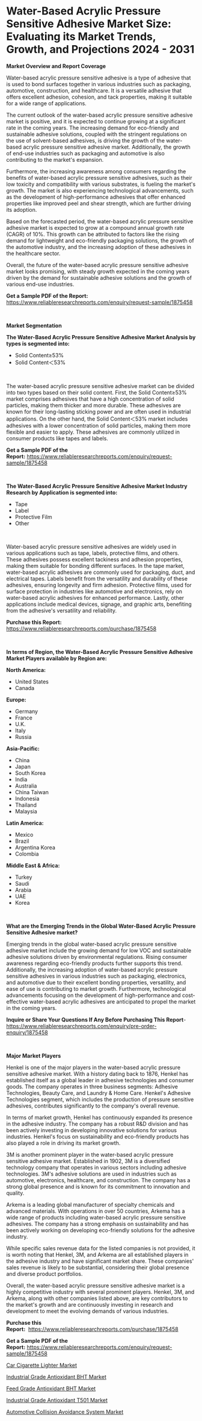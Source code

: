 <p><h1>Water-Based Acrylic Pressure Sensitive Adhesive Market Size: Evaluating its Market Trends, Growth, and Projections 2024 - 2031</h1></p><p><strong>Market Overview and Report Coverage</strong></p>
<p><p>Water-based acrylic pressure sensitive adhesive is a type of adhesive that is used to bond surfaces together in various industries such as packaging, automotive, construction, and healthcare. It is a versatile adhesive that offers excellent adhesion, cohesion, and tack properties, making it suitable for a wide range of applications.</p><p>The current outlook of the water-based acrylic pressure sensitive adhesive market is positive, and it is expected to continue growing at a significant rate in the coming years. The increasing demand for eco-friendly and sustainable adhesive solutions, coupled with the stringent regulations on the use of solvent-based adhesives, is driving the growth of the water-based acrylic pressure sensitive adhesive market. Additionally, the growth of end-use industries such as packaging and automotive is also contributing to the market's expansion.</p><p>Furthermore, the increasing awareness among consumers regarding the benefits of water-based acrylic pressure sensitive adhesives, such as their low toxicity and compatibility with various substrates, is fueling the market's growth. The market is also experiencing technological advancements, such as the development of high-performance adhesives that offer enhanced properties like improved peel and shear strength, which are further driving its adoption.</p><p>Based on the forecasted period, the water-based acrylic pressure sensitive adhesive market is expected to grow at a compound annual growth rate (CAGR) of 10%. This growth can be attributed to factors like the rising demand for lightweight and eco-friendly packaging solutions, the growth of the automotive industry, and the increasing adoption of these adhesives in the healthcare sector.</p><p>Overall, the future of the water-based acrylic pressure sensitive adhesive market looks promising, with steady growth expected in the coming years driven by the demand for sustainable adhesive solutions and the growth of various end-use industries.</p></p>
<p><strong>Get a Sample PDF of the Report:</strong> <a href="https://www.reliableresearchreports.com/enquiry/request-sample/1875458">https://www.reliableresearchreports.com/enquiry/request-sample/1875458</a></p>
<p>&nbsp;</p>
<p><strong>Market Segmentation</strong></p>
<p><strong>The Water-Based Acrylic Pressure Sensitive Adhesive Market Analysis by types is segmented into:</strong></p>
<p><ul><li>Solid Content≥53%</li><li>Solid Content＜53%</li></ul></p>
<p>&nbsp;</p>
<p><p>The water-based acrylic pressure sensitive adhesive market can be divided into two types based on their solid content. First, the Solid Content≥53% market comprises adhesives that have a high concentration of solid particles, making them thicker and more durable. These adhesives are known for their long-lasting sticking power and are often used in industrial applications. On the other hand, the Solid Content＜53% market includes adhesives with a lower concentration of solid particles, making them more flexible and easier to apply. These adhesives are commonly utilized in consumer products like tapes and labels.</p></p>
<p><strong>Get a Sample PDF of the Report:</strong>&nbsp;<a href="https://www.reliableresearchreports.com/enquiry/request-sample/1875458">https://www.reliableresearchreports.com/enquiry/request-sample/1875458</a></p>
<p>&nbsp;</p>
<p><strong>The Water-Based Acrylic Pressure Sensitive Adhesive Market Industry Research by Application is segmented into:</strong></p>
<p><ul><li>Tape</li><li>Label</li><li>Protective Film</li><li>Other</li></ul></p>
<p>&nbsp;</p>
<p><p>Water-based acrylic pressure sensitive adhesives are widely used in various applications such as tape, labels, protective films, and others. These adhesives possess excellent tackiness and adhesion properties, making them suitable for bonding different surfaces. In the tape market, water-based acrylic adhesives are commonly used for packaging, duct, and electrical tapes. Labels benefit from the versatility and durability of these adhesives, ensuring longevity and firm adhesion. Protective films, used for surface protection in industries like automotive and electronics, rely on water-based acrylic adhesives for enhanced performance. Lastly, other applications include medical devices, signage, and graphic arts, benefiting from the adhesive's versatility and reliability.</p></p>
<p><strong>Purchase this Report:</strong>&nbsp; <a href="https://www.reliableresearchreports.com/purchase/1875458">https://www.reliableresearchreports.com/purchase/1875458</a></p>
<p>&nbsp;</p>
<p><strong>In terms of Region, the Water-Based Acrylic Pressure Sensitive Adhesive Market Players available by Region are:</strong></p>
<p>
    <p> <strong> North America: </strong>
        <ul>
            <li>United States</li>
            <li>Canada</li>
        </ul>
        </p> 
    <p> <strong> Europe: </strong>
        <ul>
            <li>Germany</li>
            <li>France</li>
            <li>U.K.</li>
            <li>Italy</li>
            <li>Russia</li>
        </ul>
        </p> 
    <p> <strong> Asia-Pacific: </strong>
        <ul>
            <li>China</li>
            <li>Japan</li>
            <li>South Korea</li>
            <li>India</li>
            <li>Australia</li>
            <li>China Taiwan</li>
            <li>Indonesia</li>
            <li>Thailand</li>
            <li>Malaysia</li>
        </ul>
        </p> 
    <p> <strong> Latin America: </strong>
        <ul>
            <li>Mexico</li>
            <li>Brazil</li>
            <li>Argentina Korea</li>
            <li>Colombia</li>
        </ul>
        </p> 
    <p> <strong> Middle East & Africa: </strong>
        <ul>
            <li>Turkey</li>
            <li>Saudi</li>
            <li>Arabia</li>
            <li>UAE</li>
            <li>Korea</li>
        </ul>
    </p>
    </p>
<p>&nbsp;</p>
<p><strong>What are the Emerging Trends in the Global Water-Based Acrylic Pressure Sensitive Adhesive market?</strong></p>
<p><p>Emerging trends in the global water-based acrylic pressure sensitive adhesive market include the growing demand for low VOC and sustainable adhesive solutions driven by environmental regulations. Rising consumer awareness regarding eco-friendly products further supports this trend. Additionally, the increasing adoption of water-based acrylic pressure sensitive adhesives in various industries such as packaging, electronics, and automotive due to their excellent bonding properties, versatility, and ease of use is contributing to market growth. Furthermore, technological advancements focusing on the development of high-performance and cost-effective water-based acrylic adhesives are anticipated to propel the market in the coming years.</p></p>
<p><strong>Inquire or Share Your Questions If Any Before Purchasing This Report</strong>- <a href="https://www.reliableresearchreports.com/enquiry/pre-order-enquiry/1875458">https://www.reliableresearchreports.com/enquiry/pre-order-enquiry/1875458</a></p>
<p>&nbsp;</p>
<p><strong>Major Market Players</strong></p>
<p><p>Henkel is one of the major players in the water-based acrylic pressure sensitive adhesive market. With a history dating back to 1876, Henkel has established itself as a global leader in adhesive technologies and consumer goods. The company operates in three business segments: Adhesive Technologies, Beauty Care, and Laundry & Home Care. Henkel's Adhesive Technologies segment, which includes the production of pressure sensitive adhesives, contributes significantly to the company's overall revenue.</p><p>In terms of market growth, Henkel has continuously expanded its presence in the adhesive industry. The company has a robust R&D division and has been actively investing in developing innovative solutions for various industries. Henkel's focus on sustainability and eco-friendly products has also played a role in driving its market growth.</p><p>3M is another prominent player in the water-based acrylic pressure sensitive adhesive market. Established in 1902, 3M is a diversified technology company that operates in various sectors including adhesive technologies. 3M's adhesive solutions are used in industries such as automotive, electronics, healthcare, and construction. The company has a strong global presence and is known for its commitment to innovation and quality.</p><p>Arkema is a leading global manufacturer of specialty chemicals and advanced materials. With operations in over 50 countries, Arkema has a wide range of products including water-based acrylic pressure sensitive adhesives. The company has a strong emphasis on sustainability and has been actively working on developing eco-friendly solutions for the adhesive industry.</p><p>While specific sales revenue data for the listed companies is not provided, it is worth noting that Henkel, 3M, and Arkema are all established players in the adhesive industry and have significant market share. These companies' sales revenue is likely to be substantial, considering their global presence and diverse product portfolios.</p><p>Overall, the water-based acrylic pressure sensitive adhesive market is a highly competitive industry with several prominent players. Henkel, 3M, and Arkema, along with other companies listed above, are key contributors to the market's growth and are continuously investing in research and development to meet the evolving demands of various industries.</p></p>
<p><strong>Purchase this Report:</strong>&nbsp;&nbsp;<a href="https://www.reliableresearchreports.com/purchase/1875458">https://www.reliableresearchreports.com/purchase/1875458</a></p>
<p></p>
<p><strong>Get a Sample PDF of the Report:</strong>&nbsp;<a href="https://www.reliableresearchreports.com/enquiry/request-sample/1875458">https://www.reliableresearchreports.com/enquiry/request-sample/1875458</a></p>
<p><p><a href="https://www.linkedin.com/pulse/car-cigarette-lighter-market-size-share-global-analysis-report-fspjc/">Car Cigarette Lighter Market</a></p><p><a href="https://github.com/castoriffic/Market-Research-Report-List-2/blob/main/industrial-grade-antioxidant-bht-market.md">Industrial Grade Antioxidant BHT Market</a></p><p><a href="https://github.com/ashepherd82/Market-Research-Report-List-2/blob/main/feed-grade-antioxidant-bht-market.md">Feed Grade Antioxidant BHT Market</a></p><p><a href="https://github.com/mabutironaldo/Market-Research-Report-List-2/blob/main/industrial-grade-antioxidant-t501-market.md">Industrial Grade Antioxidant T501 Market</a></p><p><a href="https://www.linkedin.com/pulse/automotive-collision-avoidance-system-market-size-share-amp-8545c/">Automotive Collision Avoidance System Market</a></p></p>